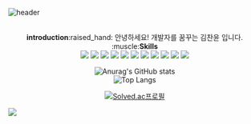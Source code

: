 ![header](https://capsule-render.vercel.app/api?type=slice&color=auto&height=200&text=Hello&fontAlign=70&rotate=13&fontAlignY=25&descAlign=70.&descAlignY=44)
<div align="center">
  <br>
  <b>introduction</b>:raised_hand:
  안녕하세요! 개발자를 꿈꾸는 김찬윤 입니다.
  
  <br>
  :muscle:<b>Skills</b>
  <br>
  <img src=https://img.shields.io/badge/JavaScript-F7DF1E?style=for-the-badge&logo=JavaScript&logoColor=white>
  <img src=https://img.shields.io/badge/jQuery-0769AD?style=for-the-badge&logo=jquery&logoColor=white>
  <img src=https://img.shields.io/badge/HTML5-E34F26?style=for-the-badge&logo=html5&logoColor=white>
  <img src=https://img.shields.io/badge/CSS3-1572B6?style=for-the-badge&logo=css3&logoColor=white>
  <img src=https://img.shields.io/badge/Bootstrap-563D7C?style=for-the-badge&logo=bootstrap&logoColor=white>
  <img src=https://img.shields.io/badge/Java-ED8B00?style=for-the-badge&logo=openjdk&logoColor=white>
  <img src=https://img.shields.io/badge/Spring-6DB33F?style=for-the-badge&logo=spring&logoColor=white>
  <img src=https://img.shields.io/badge/Springboot-6DB33F?style=for-the-badge&logo=spring boot&logoColor=white>
  <img src=https://img.shields.io/badge/Oracle-F80000?style=for-the-badge&logo=Oracle&logoColor=white>
  <img src=https://img.shields.io/badge/MySQL-00000F?style=for-the-badge&logo=mysql&logoColor=white>
  <img src=https://img.shields.io/badge/Eclipse-2C2255?style=for-the-badge&logo=eclipse&logoColor=white>
  
  
  ![Anurag's GitHub stats](https://github-readme-stats.vercel.app/api?username=chanyun95&show_icons=true&theme=shadow_green)
  <br>
  ![Top Langs](https://github-readme-stats.vercel.app/api/top-langs/?username=chanyun95&layout=compact)
  
  [![Solved.ac프로필](http://mazassumnida.wtf/api/v2/generate_badge?boj=chanyun95)](https://solved.ac/chanyun95)

</div>
<img src="https://capsule-render.vercel.app/api?type=waving&color=BDBDC8&height=150&section=footer" />
